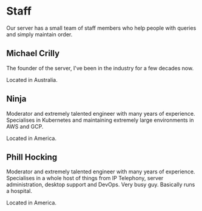 # Staff

Our server has a small team of staff members who help people with queries and simply maintain order.

## Michael Crilly

The founder of the server, I've been in the industry for a few decades now.

Located in Australia.

## Ninja

Moderator and extremely talented engineer with many years of experience. Specialises in Kubernetes and maintaining extremely large environments in AWS and GCP.

Located in America.

## Phill Hocking

Moderator and extremely talented engineer with many years of experience. Specialises in a whole host of things from IP Telephony, server administration, desktop support and DevOps. Very busy guy. Basically runs a hospital.

Located in America.
